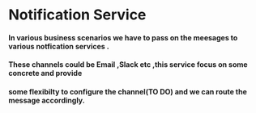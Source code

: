 # Notification Service
 #### In various business scenarios we have to pass on the meesages to various notfication services .
 #### These channels could be Email ,Slack etc ,this service focus on some concrete and provide 
 #### some flexibilty to configure the channel(TO DO) and we can route the message accordingly.

